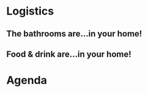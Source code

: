 # Logistics


## The bathrooms are...in your home!

## Food & drink are...in your home!


# Agenda

## 